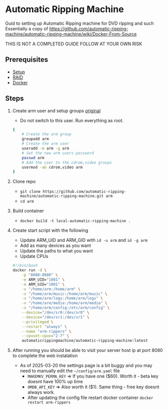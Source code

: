 # Automatic Ripping Machine
Guid to setting up Automatic Ripping machine for DVD ripping and such
Essentially a copy of https://github.com/automatic-ripping-machine/automatic-ripping-machine/wiki/Docker-From-Source

THIS IS NOT A COMPLETED GUIDE FOLLOW AT YOUR OWN RISK

## Prerequisites
- [Setup](./Setup.md)
- [RAID](./RAID.md)
- [Docker](./Docker.md)

## Steps
1. Create arm user and setup groups [original](https://github.com/automatic-ripping-machine/automatic-ripping-machine/wiki/Docker-From-Source)
    - Do not switch to this user. Run everything as root.
    ```sh
    {
        # Create the arm group
        groupadd arm
        # Create the arm user
        useradd -m arm -g arm
        # Set the new arm users password
        passwd arm
        # Add the user to the cdrom,video groups
        usermod -aG cdrom,video arm
    }
    ```

2. Clone repo
    - `git clone https://github.com/automatic-ripping-machine/automatic-ripping-machine.git arm`
    - `cd arm`

3. Build container
    - `docker build -t local-automatic-ripping-machine .`

4. Create start script with the following
    - Update ARM_UID and ARM_GID with `id -u arm` and `id -g arm`
    - Add as many devices as you want
    - Update the paths to what you want
    - Update CPUs
    ```sh
    #!/bin/bash
    docker run -d \
        -p "8080:8080" \
        -e ARM_UID="1001" \
        -e ARM_GID="1001" \
        -v "/home/arm:/home/arm" \
        -v "/home/arm/music:/home/arm/music" \
        -v "/home/arm/logs:/home/arm/logs" \
        -v "/home/arm/media:/home/arm/media" \
        -v "/home/arm/config:/etc/arm/config" \
        --device="/dev/sr0:/dev/sr0" \
        --device="/dev/sr1:/dev/sr1" \
        --privileged \
        --restart "always" \
        --name "arm-rippers" \
        --cpuset-cpus="2-7" \
        automaticrippingmachine/automatic-ripping-machine:latest
    ```

5. After running you should be able to visit your server host ip at port 8080 to complete the web instalation
    - As of 2025-03-20 the settings page is a bit buggy and you may need to manually edit the `~/config/arm.yaml` file
        - `MAKEMKV_PERMA_KEY` => If you have one ($60). Worth it - beta key doesnt have 100% up time
        - `OMDB_API_KEY` => Also worth it ($1). Same thing - free key doesnt always work.
        - After updating the config file restart docker container `docker restart arm-rippers`

